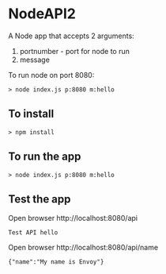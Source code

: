 # NodeAPI2
A Node app that accepts 2 arguments:
1. portnumber - port for node to run
2. message

To run node on port 8080:
```
> node index.js p:8080 m:hello
```

## To install
```
> npm install

```
## To run the app
```
> node index.js p:8080 m:hello
```
## Test the app
Open browser http://localhost:8080/api
```
Test API hello
```
Open browser http://localhost:8080/api/name
```
{"name":"My name is Envoy"}
```
